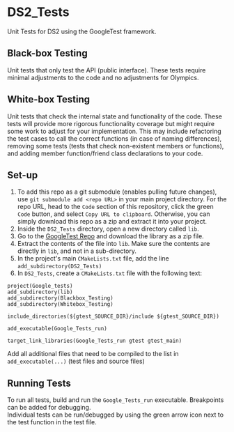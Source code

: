 # DS2_Tests
Unit Tests for DS2 using the GoogleTest framework.

## Black-box Testing
Unit tests that only test the API (public interface). These tests require minimal adjustments to the code and no adjustments for Olympics.

## White-box Testing
Unit tests that check the internal state and functionality of the code. These tests will provide more rigorous functionality coverage but might require some work to adjust for your implementation. This may include refactoring the test cases to call the correct functions (in case of naming differences), removing some tests (tests that check non-existent members or functions), and adding member function/friend class declarations to your code.

## Set-up
1.  To add this repo as a git submodule (enables pulling future changes), use `git submodule add <repo URL>` in your main project directory. For the repo URL, head to the `Code` section of this repository, click the green `Code` button, and select `Copy URL to clipboard`. Otherwise, you can simply download this repo as a zip and extract it into your project.
2.  Inside the `DS2_Tests` directory, open a new directory called `lib`.
3.  Go to the [GoogleTest Repo](https://github.com/google/googletest) and download the library as a zip file.
4.  Extract the contents of the file into `lib`. Make sure the contents are directly in `lib`, and not in a sub-directory.
5.  In the project's main `CMakeLists.txt` file, add the line `add_subdirectory(DS2_Tests)`  
6.  In `DS2_Tests`, create a `CMakeLists.txt` file with the following text:
  ```
  project(Google_tests)
  add_subdirectory(lib)
  add_subdirectory(Blackbox_Testing)
  add_subdirectory(Whitebox_Testing)

  include_directories(${gtest_SOURCE_DIR}/include ${gtest_SOURCE_DIR})

  add_executable(Google_Tests_run)

  target_link_libraries(Google_Tests_run gtest gtest_main)
  ```
  Add all additional files that need to be compiled to the list in `add_executable(...)` (test files and source files)

  ## Running Tests
  To run all tests, build and run the `Google_Tests_run` executable. Breakpoints can be added for debugging.  
  Individual tests can be run/debugged by using the green arrow icon next to the test function in the test file.
